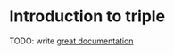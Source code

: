 # Introduction to triple

TODO: write [great documentation](http://jacobian.org/writing/great-documentation/what-to-write/)
